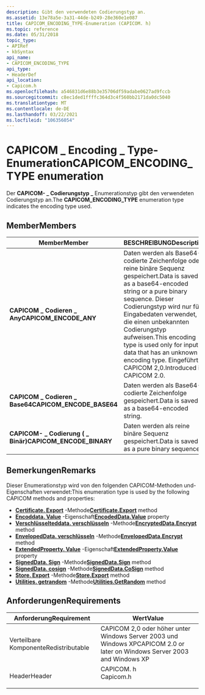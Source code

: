 ```yaml
---
description: Gibt den verwendeten Codierungstyp an.
ms.assetid: 13e78a5e-3a31-44de-b249-28e360e1e087
title: CAPICOM_ENCODING_TYPE-Enumeration (CAPICOM. h)
ms.topic: reference
ms.date: 05/31/2018
topic_type:
- APIRef
- kbSyntax
api_name:
- CAPICOM_ENCODING_TYPE
api_type:
- HeaderDef
api_location:
- Capicom.h
ms.openlocfilehash: a546831d6e88b3e35706df59adabe0627ad9fccb
ms.sourcegitcommit: c8ec1ded1ffffc364d3c4f560bb2171da0dc5040
ms.translationtype: MT
ms.contentlocale: de-DE
ms.lasthandoff: 03/22/2021
ms.locfileid: "106356054"
---
```

# <a name="capicom_encoding_type-enumeration"></a><span data-ttu-id="72749-103">CAPICOM \_ Encoding \_ Type-Enumeration</span><span class="sxs-lookup"><span data-stu-id="72749-103">CAPICOM\_ENCODING\_TYPE enumeration</span></span>

<span data-ttu-id="72749-104">Der **CAPICOM- \_ Codierungstyp \_** Enumerationstyp gibt den verwendeten Codierungstyp an.</span><span class="sxs-lookup"><span data-stu-id="72749-104">The **CAPICOM\_ENCODING\_TYPE** enumeration type indicates the encoding type used.</span></span>

## <a name="members"></a><span data-ttu-id="72749-105">Member</span><span class="sxs-lookup"><span data-stu-id="72749-105">Members</span></span>



| <span data-ttu-id="72749-106">Member</span><span class="sxs-lookup"><span data-stu-id="72749-106">Member</span></span>                      | <span data-ttu-id="72749-107">BESCHREIBUNG</span><span class="sxs-lookup"><span data-stu-id="72749-107">Description</span></span>                                                                                                                                                                                 | <span data-ttu-id="72749-108">Wert</span><span class="sxs-lookup"><span data-stu-id="72749-108">Value</span></span>      |
|-----------------------------|---------------------------------------------------------------------------------------------------------------------------------------------------------------------------------------------|------------|
| <span data-ttu-id="72749-109">**CAPICOM \_ Codieren \_ Any**</span><span class="sxs-lookup"><span data-stu-id="72749-109">**CAPICOM\_ENCODE\_ANY**</span></span>    | <span data-ttu-id="72749-110">Daten werden als Base64-codierte Zeichenfolge oder reine binäre Sequenz gespeichert.</span><span class="sxs-lookup"><span data-stu-id="72749-110">Data is saved as a base64-encoded string or a pure binary sequence.</span></span> <span data-ttu-id="72749-111">Dieser Codierungstyp wird nur für Eingabedaten verwendet, die einen unbekannten Codierungstyp aufweisen.</span><span class="sxs-lookup"><span data-stu-id="72749-111">This encoding type is used only for input data that has an unknown encoding type.</span></span> <span data-ttu-id="72749-112">Eingeführt in CAPICOM 2,0.</span><span class="sxs-lookup"><span data-stu-id="72749-112">Introduced in CAPICOM 2.0.</span></span><br/> | <span data-ttu-id="72749-113">0xFFFFFFFF</span><span class="sxs-lookup"><span data-stu-id="72749-113">0xffffffff</span></span> |
| <span data-ttu-id="72749-114">**CAPICOM \_ Codieren \_ Base64**</span><span class="sxs-lookup"><span data-stu-id="72749-114">**CAPICOM\_ENCODE\_BASE64**</span></span> | <span data-ttu-id="72749-115">Daten werden als Base64-codierte Zeichenfolge gespeichert.</span><span class="sxs-lookup"><span data-stu-id="72749-115">Data is saved as a base64-encoded string.</span></span><br/>                                                                                                                                        | <span data-ttu-id="72749-116">0</span><span class="sxs-lookup"><span data-stu-id="72749-116">0</span></span>          |
| <span data-ttu-id="72749-117">**CAPICOM- \_ Codierung ( \_ Binär)**</span><span class="sxs-lookup"><span data-stu-id="72749-117">**CAPICOM\_ENCODE\_BINARY**</span></span> | <span data-ttu-id="72749-118">Daten werden als reine binäre Sequenz gespeichert.</span><span class="sxs-lookup"><span data-stu-id="72749-118">Data is saved as a pure binary sequence.</span></span><br/>                                                                                                                                         | <span data-ttu-id="72749-119">1</span><span class="sxs-lookup"><span data-stu-id="72749-119">1</span></span>          |



## <a name="remarks"></a><span data-ttu-id="72749-120">Bemerkungen</span><span class="sxs-lookup"><span data-stu-id="72749-120">Remarks</span></span>

<span data-ttu-id="72749-121">Dieser Enumerationstyp wird von den folgenden CAPICOM-Methoden und-Eigenschaften verwendet:</span><span class="sxs-lookup"><span data-stu-id="72749-121">This enumeration type is used by the following CAPICOM methods and properties:</span></span>

-   <span data-ttu-id="72749-122">[**Certificate. Export**](certificate-export.md) -Methode</span><span class="sxs-lookup"><span data-stu-id="72749-122">[**Certificate.Export**](certificate-export.md) method</span></span>
-   <span data-ttu-id="72749-123">[**Encoddata. Value**](encodeddata-value.md) -Eigenschaft</span><span class="sxs-lookup"><span data-stu-id="72749-123">[**EncodedData.Value**](encodeddata-value.md) property</span></span>
-   <span data-ttu-id="72749-124">[**Verschlüsselteddata. verschlüsseln**](encrypteddata-encrypt.md) -Methode</span><span class="sxs-lookup"><span data-stu-id="72749-124">[**EncryptedData.Encrypt**](encrypteddata-encrypt.md) method</span></span>
-   <span data-ttu-id="72749-125">[**EnvelopedData. verschlüsseln**](envelopeddata-encrypt.md) -Methode</span><span class="sxs-lookup"><span data-stu-id="72749-125">[**EnvelopedData.Encrypt**](envelopeddata-encrypt.md) method</span></span>
-   <span data-ttu-id="72749-126">[**ExtendedProperty. Value**](extendedproperty-value.md) -Eigenschaft</span><span class="sxs-lookup"><span data-stu-id="72749-126">[**ExtendedProperty.Value**](extendedproperty-value.md) property</span></span>
-   <span data-ttu-id="72749-127">[**SignedData. Sign**](signeddata-sign.md) -Methode</span><span class="sxs-lookup"><span data-stu-id="72749-127">[**SignedData.Sign**](signeddata-sign.md) method</span></span>
-   <span data-ttu-id="72749-128">[**SignedData. cosign**](signeddata-cosign.md) -Methode</span><span class="sxs-lookup"><span data-stu-id="72749-128">[**SignedData.CoSign**](signeddata-cosign.md) method</span></span>
-   <span data-ttu-id="72749-129">[**Store. Export**](store-export.md) -Methode</span><span class="sxs-lookup"><span data-stu-id="72749-129">[**Store.Export**](store-export.md) method</span></span>
-   <span data-ttu-id="72749-130">[**Utilities. getrandom**](utilities-getrandom.md) -Methode</span><span class="sxs-lookup"><span data-stu-id="72749-130">[**Utilities.GetRandom**](utilities-getrandom.md) method</span></span>

## <a name="requirements"></a><span data-ttu-id="72749-131">Anforderungen</span><span class="sxs-lookup"><span data-stu-id="72749-131">Requirements</span></span>



| <span data-ttu-id="72749-132">Anforderung</span><span class="sxs-lookup"><span data-stu-id="72749-132">Requirement</span></span> | <span data-ttu-id="72749-133">Wert</span><span class="sxs-lookup"><span data-stu-id="72749-133">Value</span></span> |
|----------------------------|--------------------------------------------------------------------------------------|
| <span data-ttu-id="72749-134">Verteilbare Komponente</span><span class="sxs-lookup"><span data-stu-id="72749-134">Redistributable</span></span><br/> | <span data-ttu-id="72749-135">CAPICOM 2,0 oder höher unter Windows Server 2003 und Windows XP</span><span class="sxs-lookup"><span data-stu-id="72749-135">CAPICOM 2.0 or later on Windows Server 2003 and Windows XP</span></span><br/>                |
| <span data-ttu-id="72749-136">Header</span><span class="sxs-lookup"><span data-stu-id="72749-136">Header</span></span><br/>          | <dl> <span data-ttu-id="72749-137"><dt>CAPICOM. h</dt></span><span class="sxs-lookup"><span data-stu-id="72749-137"><dt>Capicom.h</dt></span></span> </dl> |



 

 




